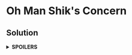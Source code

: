 # Oh Man Shik's Concern

## Solution
<details>
<summary><b>SPOILERS</b></summary>

Modify the **Bellman-Ford-Moore** algorithm.

1. Set all vertice values to MIN. (`std::numeric_limits<long long>::min()`)
2. Starting from the source vertex, loop all edges for `N-1` times to find the maximum money of every vertex.
3. If the destination vertex value is the MIN, it cannot be reached from the source vertex. Therefore, print "gg". If it has some other value, go to the next step.
4. Loop all the edges for `N-1` times to find the vertices that updates the maximum money. If a vertex updates its value even after Step 2, it means it is in a positive cycle. Mark the destination as MAX. (`std::numeric_limits<long long>::max()`)
5. Find if the destination vertex value becomes the MAX. If it is, print "Gee". If not, print the value.

</details>
